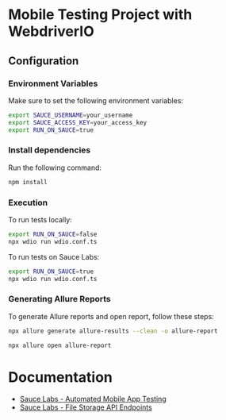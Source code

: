 # Mobile Testing Project with WebdriverIO

## Configuration

### Environment Variables

Make sure to set the following environment variables:

```sh
export SAUCE_USERNAME=your_username
export SAUCE_ACCESS_KEY=your_access_key
export RUN_ON_SAUCE=true
```

### Install dependencies
Run the following command:

```sh
npm install
```

### Execution
To run tests locally:

```sh
export RUN_ON_SAUCE=false
npx wdio run wdio.conf.ts
```

To run tests on Sauce Labs:

```sh
export RUN_ON_SAUCE=true
npx wdio run wdio.conf.ts
```

### Generating Allure Reports
To generate Allure reports and open report, follow these steps:

```sh
npx allure generate allure-results --clean -o allure-report
```

```sh
npx allure open allure-report
```

# Documentation
- [Sauce Labs - Automated Mobile App Testing](https://docs.saucelabs.com/mobile-apps/automated-testing/)
- [Sauce Labs - File Storage API Endpoints](https://docs.saucelabs.com/dev/api/storage/)